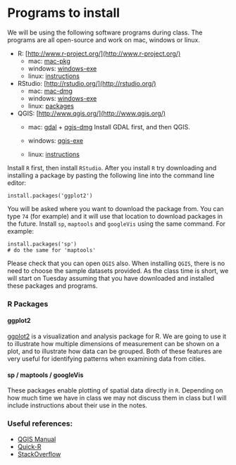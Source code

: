 
# Programs to install

We will be using the following software programs during class. The programs are all open-source and work on mac, windows or linux.

* R: [http://www.r-project.org/](http://www.r-project.org/)
	* mac: [mac-pkg](http://cran.mtu.edu/bin/macosx/R-2.14.2.pkg)
	* windows: [windows-exe](http://cran.mtu.edu/bin/windows/base/R-2.14.2-win.exe) 
	* linux: [instructions](http://cran.mtu.edu/)
* RStudio: [http://rstudio.org/](http://rstudio.org/)
	* mac: [mac-dmg](http://download1.rstudio.org/RStudio-0.95.262.dmg)
	* windows: [windows-exe](http://download1.rstudio.org/RStudio-0.95.262.exe) 
	* linux: [packages](http://rstudio.org/download/desktop) 
* QGIS: [http://www.qgis.org/](http://www.qgis.org/)
	* 	mac: [gdal](http://www.kyngchaos.com/files/software/frameworks/GDAL_Complete-1.9.dmg) + [qgis-dmg](http://www.kyngchaos.com/files/software/qgis/Qgis-1.7.4-4.dmg) Install GDAL first, and then QGIS. 

	* 	windows: [qgis-exe](http://www.qgis.org/downloads/QGIS-OSGeo4W-1.7.4-d211b16-Setup.exe)
	* 	linux: [instructions](http://hub.qgis.org/projects/quantum-gis/wiki/Download#Linux)

Install `R` first, then install `RStudio`. After you install `R` try downloading and installing a package by pasting the following line into the command line editor:

	install.packages('ggplot2')	

You will be asked where you want to download the package from. You can type `74` (for example) and it will use that location to download packages in the future. Install `sp`, `maptools` and `googleVis` using the same command. For example:

	install.packages('sp')	
	# do the same for 'maptools'
	
Please check that you can open `QGIS` also. When installing `QGIS`, there is no need to choose the sample datasets provided. As the class time is short, we will start on Tuesday assuming that you have downloaded and installed these packages and programs.

### R Packages
#### ggplot2

[ggplot2](http://had.co.nz/ggplot2/) is a visualization and analysis package for R. We are going to use it to illustrate how multiple dimensions of measurement can be shown on a plot, and to illustrate how data can be grouped. Both of these features are very useful for identifying patterns when examining data from cities.

#### sp / maptools / googleVis

These packages enable plotting of spatial data directly in `R`. Depending on how much time we have in class we may not discuss them in class but I will include instructions about their use in the notes.


### Useful references:

* [QGIS Manual](http://qgis.org/en/documentation/manuals.html)
* [Quick-R](http://www.statmethods.net/ ) 
* [StackOverflow](http://stackoverflow.com/questions/tagged/r)


	









